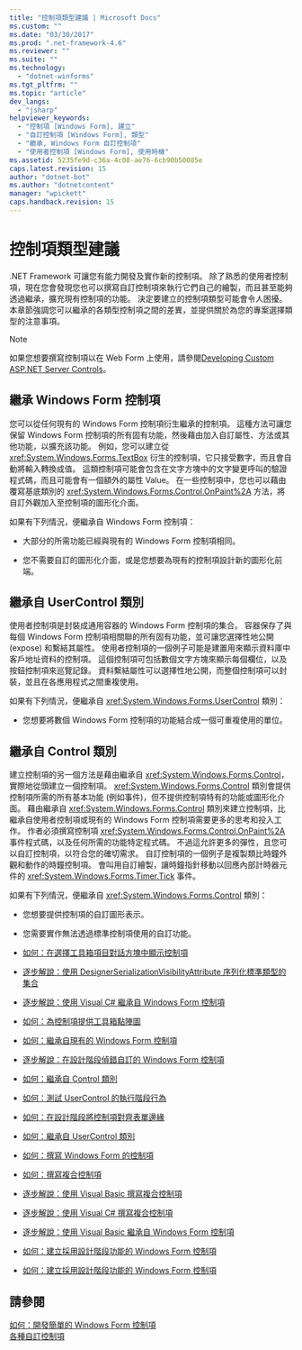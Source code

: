```yaml
---
title: "控制項類型建議 | Microsoft Docs"
ms.custom: ""
ms.date: "03/30/2017"
ms.prod: ".net-framework-4.6"
ms.reviewer: ""
ms.suite: ""
ms.technology: 
  - "dotnet-winforms"
ms.tgt_pltfrm: ""
ms.topic: "article"
dev_langs: 
  - "jsharp"
helpviewer_keywords: 
  - "控制項 [Windows Form], 建立"
  - "自訂控制項 [Windows Form], 類型"
  - "繼承, Windows Form 自訂控制項"
  - "使用者控制項 [Windows Form], 使用時機"
ms.assetid: 5235fe9d-c36a-4c08-ae76-6cb90b50085e
caps.latest.revision: 15
author: "dotnet-bot"
ms.author: "dotnetcontent"
manager: "wpickett"
caps.handback.revision: 15
---
```

# 控制項類型建議
.NET Framework 可讓您有能力開發及實作新的控制項。  除了熟悉的使用者控制項，現在您會發現您也可以撰寫自訂控制項來執行它們自己的繪製，而且甚至能夠透過繼承，擴充現有控制項的功能。  決定要建立的控制項類型可能會令人困擾。  本章節強調您可以繼承的各類型控制項之間的差異，並提供關於為您的專案選擇類型的注意事項。  
  
> [!NOTE]
>  如果您想要撰寫控制項以在 Web Form 上使用，請參閱[Developing Custom ASP.NET Server Controls](../Topic/Developing%20Custom%20ASP.NET%20Server%20Controls.md)。  
  
## 繼承 Windows Form 控制項  
 您可以從任何現有的 Windows Form 控制項衍生繼承的控制項。  這種方法可讓您保留 Windows Form 控制項的所有固有功能，然後藉由加入自訂屬性、方法或其他功能，以擴充該功能。  例如，您可以建立從 <xref:System.Windows.Forms.TextBox> 衍生的控制項，它只接受數字，而且會自動將輸入轉換成值。  這類控制項可能會包含在文字方塊中的文字變更呼叫的驗證程式碼，而且可能會有一個額外的屬性 Value。  在一些控制項中，您也可以藉由覆寫基底類別的 <xref:System.Windows.Forms.Control.OnPaint%2A> 方法，將自訂外觀加入至控制項的圖形化介面。  
  
 如果有下列情況，便繼承自 Windows Form 控制項：  
  
-   大部分的所需功能已經與現有的 Windows Form 控制項相同。  
  
-   您不需要自訂的圖形化介面，或是您想要為現有的控制項設計新的圖形化前端。  
  
## 繼承自 UserControl 類別  
 使用者控制項是封裝成通用容器的 Windows Form 控制項的集合。  容器保存了與每個 Windows Form 控制項相關聯的所有固有功能，並可讓您選擇性地公開 \(expose\) 和繫結其屬性。  使用者控制項的一個例子可能是建置用來顯示資料庫中客戶地址資料的控制項。  這個控制項可包括數個文字方塊來顯示每個欄位，以及按鈕控制項來巡覽記錄。  資料繫結屬性可以選擇性地公開，而整個控制項可以封裝，並且在各應用程式之間重複使用。  
  
 如果有下列情況，便繼承自 <xref:System.Windows.Forms.UserControl> 類別：  
  
-   您想要將數個 Windows Form 控制項的功能結合成一個可重複使用的單位。  
  
## 繼承自 Control 類別  
 建立控制項的另一個方法是藉由繼承自 <xref:System.Windows.Forms.Control>，實際地從頭建立一個控制項。   <xref:System.Windows.Forms.Control> 類別會提供控制項所需的所有基本功能 \(例如事件\)，但不提供控制項特有的功能或圖形化介面。  藉由繼承自 <xref:System.Windows.Forms.Control> 類別來建立控制項，比繼承自使用者控制項或現有的 Windows Form 控制項需要更多的思考和投入工作。  作者必須撰寫控制項 <xref:System.Windows.Forms.Control.OnPaint%2A> 事件程式碼，以及任何所需的功能特定程式碼。  不過這允許更多的彈性，且您可以自訂控制項，以符合您的確切需求。  自訂控制項的一個例子是複製類比時鐘外觀和動作的時鐘控制項。  會叫用自訂繪製，讓時鐘指針移動以回應內部計時器元件的 <xref:System.Windows.Forms.Timer.Tick> 事件。  
  
 如果有下列情況，便繼承自 <xref:System.Windows.Forms.Control> 類別：  
  
-   您想要提供控制項的自訂圖形表示。  
  
-   您需要實作無法透過標準控制項使用的自訂功能。  
  
-   [如何：在選擇工具箱項目對話方塊中顯示控制項](http://msdn.microsoft.com/library/9yxtkx75%20\(v=vs.110\))  
  
-   [逐步解說：使用 DesignerSerializationVisibilityAttribute 序列化標準類型的集合](http://msdn.microsoft.com/library/ms171731\(v=vs.110\))  
  
-   [逐步解說：使用 Visual C\# 繼承自 Windows Form 控制項](http://msdn.microsoft.com/en-us/library/5h0k2e6x\(v=vs.110\))  
  
-   [如何：為控制項提供工具箱點陣圖](http://msdn.microsoft.com/library/4wk1wc0a%20\(v=vs.110\))  
  
-   [如何：繼承自現有的 Windows Form 控制項](http://msdn.microsoft.com/library/7h62478z%20\(v=vs.110\))  
  
-   [逐步解說：在設計階段偵錯自訂的 Windows Form 控制項](http://msdn.microsoft.com/library/5ytx0z24%20\(v=vs.110\))  
  
-   [如何：繼承自 Control 類別](http://msdn.microsoft.com/library/skcysbt2%20\(v=vs.110\))  
  
-   [如何：測試 UserControl 的執行階段行為](http://msdn.microsoft.com/library/ms171738%20\(v=vs.110\))  
  
-   [如何：在設計階段將控制項對齊表單邊緣](http://msdn.microsoft.com/library/1fxyb15b%20\(v=vs.110\))  
  
-   [如何：繼承自 UserControl 類別](http://msdn.microsoft.com/library/00ctb4z0\(v=vs.110\))  
  
-   [如何：撰寫 Windows Form 的控制項](http://msdn.microsoft.com/library/bs3yhkh7\(v=vs.110\))  
  
-   [如何：撰寫複合控制項](http://msdn.microsoft.com/library/3sf86w5h\(v=vs.110\))  
  
-   [逐步解說：使用 Visual Basic 撰寫複合控制項](http://msdn.microsoft.com/library/c316f119%20\(v=vs.110\))  
  
-   [逐步解說：使用 Visual C\# 撰寫複合控制項](http://msdn.microsoft.com/en-us/library/a6h7e207\(v=vs.110\))  
  
-   [逐步解說：使用 Visual Basic 繼承自 Windows Form 控制項](http://msdn.microsoft.com/library/w2a8y03d\(v=vs.110\))  
  
-   [如何：建立採用設計階段功能的 Windows Form 控制項](http://msdn.microsoft.com/library/307hck25\(v=vs.110\))  
  
-   [如何：建立採用設計階段功能的 Windows Form 控制項](http://msdn.microsoft.com/library/307hck25\(v=vs.120\))  
  
## 請參閱  
 [如何：開發簡單的 Windows Form 控制項](../../../../docs/framework/winforms/controls/how-to-develop-a-simple-windows-forms-control.md)   
 [各種自訂控制項](../../../../docs/framework/winforms/controls/varieties-of-custom-controls.md)